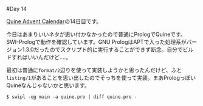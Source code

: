 #Day 14

[Quine Advent Calendar](http://www.adventar.org/calendars/645)の14日目です。

今日はあまりいいネタが思い付かなかったので普通にPrologでQuineです。SWI-Prologで動作を確認しています。GNU PrologはAPTで入った処理系がバージョン1.3.0だったのでスクリプト的に実行することができず断念。自分でビルドすればいいんだけど‥‥。

最初は普通に`format/2`辺りを使って実装しようかと思ったんだけど、ふと`listing/1`があることを思い出したのでそっちを使って実装。まあPrologっぽいQuineなんじゃないかと思います。

```
$ swipl -qg main -a quine.pro | diff quine.pro -
```
